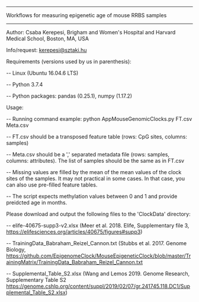 ************************************************************
Workflows for measuring epigenetic age of mouse RRBS samples
************************************************************


Author: Csaba Kerepesi, Brigham and Women's Hospital and Harvard Medical School, Boston, MA, USA

Info/request: kerepesi@sztaki.hu


Requirements (versions used by us in parenthesis): 

   -- Linux (Ubuntu 16.04.6 LTS) 
   
   -- Python 3.7.4 
   
   -- Python packages: pandas (0.25.1), numpy (1.17.2)


Usage:

  -- Running command example: python AppMouseGenomicClocks.py FT.csv Meta.csv
  
  -- FT.csv should be a transposed feature table (rows: CpG sites, columns: samples)
  
  -- Meta.csv should be a ',' separated metadata file (rows: samples, columns: attributes). The list of samples should be the same as in FT.csv
  
  -- Missing values are filled by the mean of the mean values of the clock sites of the samples. It may not practical in some cases. In that case, you can also use pre-filled feature tables.
  
  -- The script expects methylation values between 0 and 1 and provide preidcted age in months. 
  

Please download and output the following files to the 'ClockData' directory:

   -- elife-40675-supp3-v2.xlsx (Meer et al. 2018. Elife, Supplementary file 3, https://elifesciences.org/articles/40675/figures#supp3)
    
   -- TrainingData_Babraham_Reizel_Cannon.txt (Stubbs et al. 2017. Genome Biology, https://github.com/EpigenomeClock/MouseEpigeneticClock/blob/master/TrainingMatrix/TrainingData_Babraham_Reizel_Cannon.txt      
    
   -- Supplemental_Table_S2.xlsx (Wang and Lemos 2019. Genome Research, Supplementary Table S2 https://genome.cshlp.org/content/suppl/2019/02/07/gr.241745.118.DC1/Supplemental_Table_S2.xlsx)
